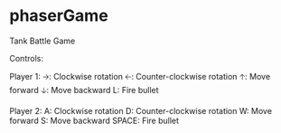 # phaserGame
Tank Battle Game

Controls:

Player 1: 
🡢: Clockwise rotation
🡠: Counter-clockwise rotation
🡡: Move forward
🡣: Move backward
L: Fire bullet

Player 2: 
A: Clockwise rotation
D: Counter-clockwise rotation
W: Move forward
S: Move backward
SPACE: Fire bullet
